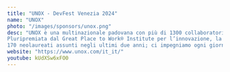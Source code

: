 ```yaml
---
title: "UNOX - DevFest Venezia 2024"
name: "UNOX"
photo: "/images/sponsors/unox.png"
desc: "UNOX è una multinazionale padovana con più di 1300 collaboratori, leader nella progettazione e produzione di forni tecnologicamente avanzati, servizi ed esperienze per tutti gli operatori della ristorazione professionale.
Pluripremiata dal Great Place to Work® Institute per l’innovazione, la parità di genere e il clima Millenial-friendly.
170 neolaureati assunti negli ultimi due anni; ci impegniamo ogni giorno per creare professionalità eccellenti e costruire un ponte tra università e azienda."
website: "https://www.unox.com/it_it/"
youtube: kUdXSw6xFO0
---
```

